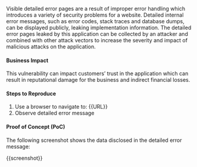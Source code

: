 Visible detailed error pages are a result of improper error handling which introduces a variety of security problems for a website. Detailed internal error messages, such as error codes, stack traces and database dumps, can be displayed publicly, leaking implementation information. The detailed error pages leaked by this application can be collected by an attacker and combined with other attack vectors to increase the severity and impact of malicious attacks on the application.

#### Business Impact

This vulnerability can impact customers’ trust in the application which can result in reputational damage for the business and indirect financial losses.

#### Steps to Reproduce

1. Use a browser to navigate to: {{URL}}
1. Observe detailed error message

#### Proof of Concept (PoC)

The following screenshot shows the data disclosed in the detailed error message:

{{screenshot}}
